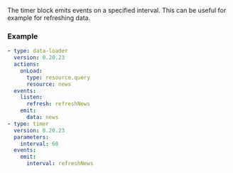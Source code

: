 The timer block emits events on a specified interval. This can be useful for example for refreshing
data.

### Example

```yaml
- type: data-loader
  version: 0.20.23
  actions:
    onLoad:
      type: resource.query
      resource: news
  events:
    listen:
      refresh: refreshNews
    emit:
      data: news
- type: timer
  version: 0.20.23
  parameters:
    interval: 60
  events:
    emit:
      interval: refreshNews
```
